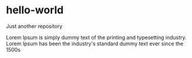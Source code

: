 # hello-world
Just another repository

Lorem Ipsum is simply dummy text of the printing and typesetting industry. Lorem Ipsum has been the industry's standard dummy text ever since the 1500s
